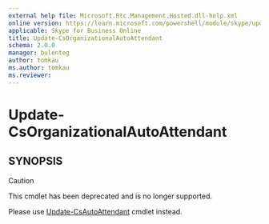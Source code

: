 ```yaml
---
external help file: Microsoft.Rtc.Management.Hosted.dll-help.xml
online version: https://learn.microsoft.com/powershell/module/skype/update-csorganizationalautoattendant
applicable: Skype for Business Online
title: Update-CsOrganizationalAutoAttendant
schema: 2.0.0
manager: bulenteg
author: tomkau
ms.author: tomkau
ms.reviewer:
---
```


# Update-CsOrganizationalAutoAttendant

## SYNOPSIS
> [!CAUTION]
> This cmdlet has been deprecated and is no longer supported.
> 
> Please use [Update-CsAutoAttendant](Update-CsAutoAttendant.md) cmdlet instead.
